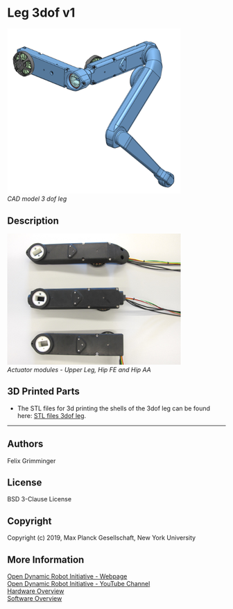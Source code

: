 Leg 3dof v1
=======================
<img src="images/3dof_leg_cad_1.png" width="400"><br>*CAD model 3 dof leg*  

Description
----------------
<img src="images/3dof_actuator_modules_1.jpg" width="400"><br>*Actuator modules - Upper Leg, Hip FE and Hip AA*

3D Printed Parts
-----------------

* The STL files for 3d printing the shells of the 3dof leg can be found here: [STL files 3dof leg](stl_files).

____

Authors
--------
Felix Grimminger

License
-------
BSD 3-Clause License

Copyright
-----------
Copyright (c) 2019, Max Planck Gesellschaft, New York University

More Information
----------------
[Open Dynamic Robot Initiative - Webpage](https://open-dynamic-robot-initiative.github.io)  
[Open Dynamic Robot Initiative - YouTube Channel](https://www.youtube.com/channel/UCx32JW2oIrax47Gjq8zNI-w)   
[Hardware Overview](../../README.md)  
[Software Overview](https://github.com/open-dynamic-robot-initiative/open-dynamic-robot-initiative.github.io/wiki)
